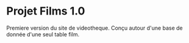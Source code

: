 # Projet Films 1.0

Premiere version du site de videotheque.
Conçu autour d'une base de donnée d'une seul table film.
